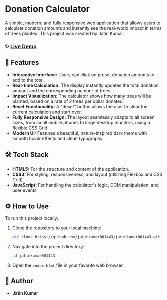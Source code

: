 
# Donation Calculator

A simple, modern, and fully responsive web application that allows users to calculate donation amounts and instantly see the real-world impact in terms of trees planted. This project was created by Jatin Kumar.

### ✨ [Live Demo](https://github.com/jatinKumar001443/JamunaFoundationWebDev/tree/main/Donation-calculator)

## 🚀 Features

  * **Interactive Interface:** Users can click on preset donation amounts to add to the total.
  * **Real-time Calculation:** The display instantly updates the total donation amount and the corresponding number of trees.
  * **Impact Visualization:** The calculator shows how many trees will be planted, based on a rate of 2 trees per dollar donated.
  * **Reset Functionality:** A "Reset" button allows the user to clear the current calculation and start over.
  * **Fully Responsive Design:** The layout seamlessly adapts to all screen sizes, from small mobile phones to large desktop monitors, using a flexible CSS Grid.
  * **Modern UI:** Features a beautiful, nature-inspired dark theme with smooth hover effects and clean typography.

## 🛠️ Tech Stack

  * **HTML5:** For the structure and content of the application.
  * **CSS3:** For styling, responsiveness, and layout (utilizing Flexbox and CSS Grid).
  * **JavaScript:** For handling the calculator's logic, DOM manipulation, and user events.

## ⚙️ How to Use

To run this project locally:

1.  Clone the repository to your local machine:
    ```bash
    git clone https://github.com/jatinkumar001443/jatinkumar001443.git
    ```
2.  Navigate into the project directory:
    ```bash
    cd jatinkumar001443
    ```
3.  Open the `index.html` file in your favorite web browser.

## 👤 Author

  * **Jatin Kumar**
